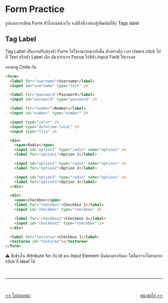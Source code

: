 # Form Practice

รูปแบบการเขียน Form ทั่วไปบนหน้าเว็บ จะมีสิ่งที่เราต้องรู้เพิ่มเติมก็คือ Tags label

## Tag Label

Tag Label เป็นการปรับปรุงตัว Form ให้ใช้งานง่ายมากยิ่งขึ้น ตัวอย่างคือ เวลา Users click ไปที่ Text หรือตัว Label เนี่ย มันจะทำการ Focus ไปที่ตัว Input Field ให้เราเลย

ลองมาดู Code กัน

```html
<form>
  <label for="username">Username</label>
  <input id="username" type="text" />

  <label for="password">Password</label>
  <input id="password" type="password" />

  <label for="number">Number</label>
  <input id="number" type="number" />

  <input type="color" />
  <input type="datetime-local" />
  <input type="file" />

  <div>
    <span>Radio</span>
    <input id="option1" type="radio" name="options" />
    <label for="option1">Option 1</label>

    <input id="option2" type="radio" name="options" />
    <label for="option2">Option 2</label>

    <input id="option3" type="radio" name="options" />
    <label for="option3">Option 3</label>
  </div>

  <div>
    <span>Checkbox</span>
    <label for="checkbox">Checkbox 1</label>
    <input id="checkbox" type="checkbox" />

    <label for="checkbox2">Checkbox 2</label>
    <input id="checkbox2" type="checkbox" />
  </div>

  <label for="textarea">Checkbox 1</label>
  <textarea id="textarea"></textarea>
</form>
```

⚠️ ชื่อข้างใน Attribute for กับ id ของ Input Element นั้นต้องตรงกันนะ ไม่งั้นเราจะไม่สามารถ click ที่ label ได้

<br><hr><br>

<div style="display: flex; justify-content: space-between;">
  <a href="https://github.com/napatwongchr/intro-to-html/blob/main/lessons/9-chrome-dev-tools.md"><< ไปก่อนหน้า</a>
  <a href="#">หน้าต่อไป >></a>
</div>
